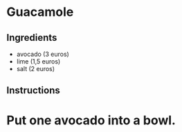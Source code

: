# Guacamole
## Ingredients
* avocado (3 euros)
* lime (1,5 euros)
* salt (2 euros)
## Instructions
# Put one avocado into a bowl.
